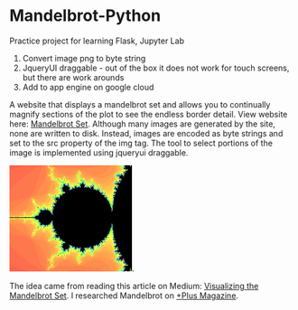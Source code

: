 # Mandelbrot-Python
Practice project for learning Flask, Jupyter Lab
1. Convert image png to byte string
2. JqueryUI draggable - out of the box it does not work for touch screens, but there are work arounds
3. Add to app engine on google cloud

A website that displays a mandelbrot set and allows you to continually magnify sections of the plot to see the endless border detail. View website here:
[Mandelbrot Set](https://rickapps.pythonanywhere.com). Although many images are generated by the site, none are written to disk. Instead, images are encoded as byte strings and set to the src property of the img tag. The tool to select portions of the image is implemented using jqueryui draggable. 

![screenshot of plot](scripts/static/img/screenshot.png "Mandelbrot Set").

The idea came from reading this article on Medium: [Visualizing the Mandelbrot Set](https://medium.com/swlh/visualizing-the-mandelbrot-set-using-python-50-lines-f6aa5a05cf0f).
I researched Mandelbrot on [+Plus Magazine](https://plus.maths.org/content). 
